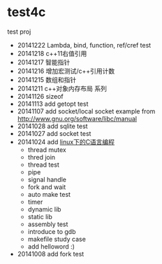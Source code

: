test4c
======

test proj
* 20141222 Lambda, bind, function, ref/cref test
* 20141218 c++11右值引用
* 20141217 智能指针
* 20141216 增加宏测试/c++引用计数
* 20141215 数组和指针
* 20141211 c++对象内存布局 系列
* 20141126 sizeof
* 20141113 add getopt test
* 20141107 add socket/local socket example from http://www.gnu.org/software/libc/manual
* 20141028 add sqlite test
* 20141027 add socket test
* 20141024 add [linux下的C语言编程](http://blog.csdn.net/feixiaoxing/article/details/7271937)
   * thread mutex
   * thred join
   * thread test
   * pipe
   * signal handle
   * fork and wait
   * auto make test
   * timer
   * dynamic lib
   * static lib
   * assembly test
   * introduce to gdb
   * makefile study case
   * add helloword :)
* 20141008 add fork test
